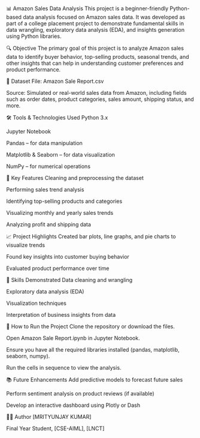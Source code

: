 📊 Amazon Sales Data Analysis
This project is a beginner-friendly Python-based data analysis focused on Amazon sales data. It was developed as part of a college placement project to demonstrate fundamental skills in data wrangling, exploratory data analysis (EDA), and insights generation using Python libraries.

🔍 Objective
The primary goal of this project is to analyze Amazon sales data to identify buyer behavior, top-selling products, seasonal trends, and other insights that can help in understanding customer preferences and product performance.

📁 Dataset
File: Amazon Sale Report.csv

Source: Simulated or real-world sales data from Amazon, including fields such as order dates, product categories, sales amount, shipping status, and more.

🛠️ Tools & Technologies Used
Python 3.x

Jupyter Notebook

Pandas – for data manipulation

Matplotlib & Seaborn – for data visualization

NumPy – for numerical operations

📌 Key Features
Cleaning and preprocessing the dataset

Performing sales trend analysis

Identifying top-selling products and categories

Visualizing monthly and yearly sales trends

Analyzing profit and shipping data

📈 Project Highlights
Created bar plots, line graphs, and pie charts to visualize trends

Found key insights into customer buying behavior

Evaluated product performance over time

🧠 Skills Demonstrated
Data cleaning and wrangling

Exploratory data analysis (EDA)

Visualization techniques

Interpretation of business insights from data

🚀 How to Run the Project
Clone the repository or download the files.

Open Amazon Sale Report.ipynb in Jupyter Notebook.

Ensure you have all the required libraries installed (pandas, matplotlib, seaborn, numpy).

Run the cells in sequence to view the analysis.

📚 Future Enhancements
Add predictive models to forecast future sales

Perform sentiment analysis on product reviews (if available)

Develop an interactive dashboard using Plotly or Dash

🧑‍💻 Author
[MRITYUNJAY KUMAR]

Final Year Student, [CSE-AIML], [LNCT]
